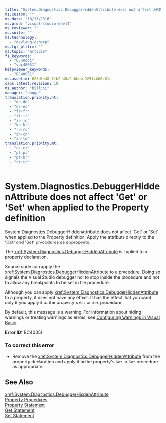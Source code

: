 ```yaml
---
title: "System.Diagnostics.DebuggerHiddenAttribute does not affect &#39;Get&#39; or &#39;Set&#39; when applied to the Property definition"
ms.custom: ""
ms.date: "10/13/2016"
ms.prod: "visual-studio-dev14"
ms.reviewer: ""
ms.suite: ""
ms.technology: 
  - "devlang-csharp"
ms.tgt_pltfrm: ""
ms.topic: "article"
f1_keywords: 
  - "bc40051"
  - "vbc40051"
helpviewer_keywords: 
  - "BC40051"
ms.assetid: 623d5e48-7fb2-48a9-bbbb-92914b08c01c
caps.latest.revision: 10
ms.author: "billchi"
manager: "douge"
translation.priority.ht: 
  - "de-de"
  - "es-es"
  - "fr-fr"
  - "it-it"
  - "ja-jp"
  - "ko-kr"
  - "ru-ru"
  - "zh-cn"
  - "zh-tw"
translation.priority.mt: 
  - "cs-cz"
  - "pl-pl"
  - "pt-br"
  - "tr-tr"
---
```

# System.Diagnostics.DebuggerHiddenAttribute does not affect &#39;Get&#39; or &#39;Set&#39; when applied to the Property definition
System.Diagnostics.DebuggerHiddenAttribute does not affect 'Get' or 'Set' when applied to the Property definition. Apply the attribute directly to the 'Get' and 'Set' procedures as appropriate.  
  
 The <xref:System.Diagnostics.DebuggerHiddenAttribute> is applied to a property declaration.  
  
 Source code can apply the <xref:System.Diagnostics.DebuggerHiddenAttribute> to a procedure. Doing so signals the Visual Studio debugger not to stop inside the procedure and not to allow any breakpoints to be set in the procedure.  
  
 Although you can apply <xref:System.Diagnostics.DebuggerHiddenAttribute> to a property, it does not have any effect. It has the effect that you want only if you apply it to the property's `Get` or `Set` procedure.  
  
 By default, this message is a warning. For information about hiding warnings or treating warnings as errors, see [Configuring Warnings in Visual Basic](../ide/configuring-warnings-in-visual-basic.md).  
  
 **Error ID:** BC40051  
  
### To correct this error  
  
-   Remove the <xref:System.Diagnostics.DebuggerHiddenAttribute> from the property declaration and apply it to the property's `Get` or `Set` procedure as appropriate.  
  
## See Also  
 <xref:System.Diagnostics.DebuggerHiddenAttribute>   
 [Property Procedures](../Topic/Property%20Procedures%20\(Visual%20Basic\).md)   
 [Property Statement](../Topic/Property%20Statement.md)   
 [Get Statement](../Topic/Get%20Statement.md)   
 [Set Statement](../Topic/Set%20Statement%20\(Visual%20Basic\).md)